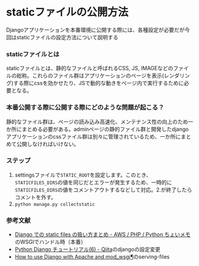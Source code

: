# staticファイルの公開方法
Djangoアプリケーションを本番環境に公開する際には、各種設定が必要だが今回はstaticファイルの設定方法について説明する

### staticファイルとは
staticファイルとは、静的なファイルと呼ばれるCSS, JS, IMAGEなどのファイルの総称。これらのファイル群はアプリケーションのページを表示(レンダリング)する際にcssを効かせたり、JSで動的な動きをページ内で実行するために必要となる。

### 本番公開する際に公開する際にどのような問題が起こる？
静的なファイル群は、ページの読み込み高速化、メンテナンス性の向上のため一か所にまとめる必要がある。adminページの静的ファイル群と開発したdjangoアプリケーションのcssファイル群は別々に管理されているため、一か所にまとめて公開しなければいけない。

### ステップ
 1. settingsファイルで`STATIC_ROOT`を設定します。このとき、`STATICFILES_DIRS`の値を同じだとエラーが発生するため、一時的に`STATICFILES_DIRS`の値をコメントアウトするなどして対応。2.が終了したらコメントを外す。
 2. `python manage.py collectstatic`

### 参考文献
 - [Django での static files の扱い方まとめ - AWS / PHP / Python ちょいメモ](http://hideharaaws.hatenablog.com/entry/2014/12/12/230825)のWSGIでハンドル時（本番）
 - [Python Django チュートリアル(6) - Qiita](http://qiita.com/maisuto/items/86add9263a641899b1e3#djangoの設定変更)のdjangoの設定変更
 - [How to use Django with Apache and mod_wsgi¶](https://docs.djangoproject.com/en/1.9/howto/deployment/wsgi/modwsgi/#serving-files)のserving-files
